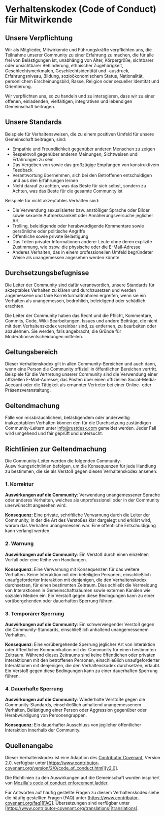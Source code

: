 
# Verhaltenskodex (Code of Conduct) für Mitwirkende

## Unsere Verpflichtung

Wir als Mitglieder, Mitwirkende und Führungskräfte verpflichten uns, 
die Teilnahme unserer Community zu einer Erfahrung zu machen, 
die für alle frei von Belästigungen ist, unabhängig von Alter, Körpergröße,
sichtbarer oder unsichtbarer Behinderung, ethnischer Zugehörigkeit, 
Geschlechtsmerkmalen, Geschlechtsidentität und -ausdruck, Erfahrungsniveau, 
Bildung, sozioökonomischem Status, Nationalität, persönlichem Erscheinungsbild, 
Rasse, Religion oder sexueller Identität und Orientierung.

Wir verpflichten uns, so zu handeln und zu interagieren, dass wir zu einer offenen, 
einladenden, vielfältigen, integrativen und lebendigen Gemeinschaft beitragen.

## Unsere Standards

Beispiele für Verhaltensweisen, die zu einem positiven Umfeld für unsere
Gemeinschaft beitragen, sind:

* Empathie und Freundlichkeit gegenüber anderen Menschen zu zeigen
* Respektvoll gegenüber anderen Meinungen, Sichtweisen und Erfahrungen zu sein
* Das Vergeben von sowie das großzügige Empfangen von konstruktivem Feedback  
* Verantwortung übernehmen, sich bei den Betroffenen entschuldigen
  und aus den Erfahrungen lernen
* Nicht darauf zu achten, was das Beste für sich selbst,
  sondern zu Achten, was das Beste für die gesamte Community ist

Beispiele für nicht akzeptables Verhalten sind:

* Die Verwendung sexualisierter bzw. anstößiger Sprache oder Bilder
  sowie sexuelle Aufmerksamkeit oder Annäherungsversuche jeglicher Art
* Trolling, beleidigende oder herabwürdigende Kommentare
  sowie persönliche oder politische Angriffe
* Öffentliche sowie private Belästigung
* Das Teilen privater Informationen anderer Leute ohne deren explizite Zustimmung,
  wie bspw. die physische oder die E-Mail-Adresse
* Anderes Verhalten, das in einem professionellen Umfeld begründeter Weise als
  unangemessen angesehen werden könnte

## Durchsetzungsbefugnisse

Die Leiter der Community sind dafür verantwortlich, unsere Standards für
akzeptables Verhalten zu klären und durchzusetzen und werden angemessene 
und faire Korrekturmaßnahmen ergreifen, wenn sie ein Verhalten als unangemessen, 
bedrohlich, beleidigend oder schädlich erachten.

Die Leiter der Community haben das Recht und die Pflicht, Kommentare, Commits, 
Code, Wiki-Bearbeitungen, Issues und andere Beiträge, die nicht mit dem 
Verhaltenskodex vereinbar sind, zu entfernen, zu bearbeiten oder abzulehnen.
Sie werden, falls angebracht, die Gründe für Moderationsentscheidungen mitteilen.

## Geltungsbereich

Dieser Verhaltenskodex gilt in allen Community-Bereichen und auch dann, wenn
eine Person die Community offiziell in öffentlichen Bereichen vertritt.
Beispiele für die Vertretung unserer Community sind die Verwendung einer 
offiziellen E-Mail-Adresse, das Posten über einen offiziellen 
Social-Media-Account oder die Tätigkeit als ernannter
Vertreter bei einer Online- oder Präsenzveranstaltung.

## Geltendmachung

Fälle von missbräuchlichem, belästigendem oder anderweitig inakzeptablem Verhalten können
den für die Durchsetzung zuständigen Community-Leitern 
unter [info@rustdesk.com](mailto:info@rustdesk.com) gemeldet werden.
Jeder Fall wird umgehend und fair geprüft und untersucht.

## Richtlinien zur Geltendmachung 

Die Community-Leiter werden die folgenden Community-Auswirkungsrichtlinien befolgen, 
um die Konsequenzen für jede Handlung zu bestimmen, die sie als Verstoß gegen diesen 
Verhaltenskodex ansehen:

### 1. Korrektur

**Auswirkungen auf die Community**: Verwendung unangemessener Sprache oder anderes 
Verhalten, welches als unprofessionell oder in der Community unerwünscht angesehen wird.

**Konsequenz**: Eine private, schriftliche Verwarnung durch die Leiter der Community, 
in der die Art des Verstoßes klar dargelegt und erklärt wird, warum das
Verhalten unangemessen war. Eine öffentliche Entschuldigung kann verlangt werden.

### 2. Warnung

**Auswirkungen auf die Community**: Ein Verstoß durch einen einzelnen Vorfall 
oder eine Reihe von Handlungen.

**Konsequenz**: Eine Verwarnung mit Konsequenzen für das weitere Verhalten. Keine
Interaktion mit den beteiligten Personen, einschließlich unaufgeforderter Interaktion mit
denjenigen, die den Verhaltenskodex durchsetzen, für einen bestimmten Zeitraum. Dies
schließt die Vermeidung von Interaktionen in Gemeinschaftsräumen sowie externen Kanälen
wie sozialen Medien ein. Ein Verstoß gegen diese Bedingungen kann zu einer vorübergehenden oder
dauerhaften Sperrung führen.

### 3. Temporärer Sperrung


**Auswirkungen auf die Community**: Ein schwerwiegender Verstoß gegen die Community-Standards, 
einschließlich anhaltend unangemessenem Verhalten.

**Konsequenz**: Eine vorübergehende Sperrung jeglicher Art von Interaktion oder öffentlicher
Kommunikation mit der Community für einen bestimmten Zeitraum. Während dieses Zeitraums sind 
keine öffentlichen oder privaten Interaktionen mit den betroffenen Personen, 
einschließlich unaufgeforderter Interaktionen mit denjenigen, 
die den Verhaltenskodex durchsetzen, erlaubt.
Ein Verstoß gegen diese Bedingungen kann zu einer dauerhaften Sperrung führen.

### 4. Dauerhafte Sperrung

**Auswirkungen auf die Community**: Wiederholte Verstöße gegen die Community-Standards,
einschließlich anhaltend unangemessenem Verhalten, Belästigung einer
Person oder Aggression gegenüber oder Herabwürdigung von Personengruppen.

**Konsequenz**: Ein dauerhafter Ausschluss von jeglicher öffentlicher 
Interaktion innerhalb der Community.

## Quellenangabe

Dieser Verhaltenskodex ist eine Adaption des [Contributor Covenant][homepage],
Version 2.0, verfügbar unter
[https://www.contributor-covenant.org/version/2/0/code_of_conduct.html][v2.0].

Die Richtlinien zu den Auswirkungen auf die Gemeinschaft wurden inspiriert von
[Mozilla's code of conduct enforcement ladder][Mozilla CoC].

Für Antworten auf häufig gestellte Fragen zu diesem Verhaltenskodex siehe die 
häufig gestellten Fragen (FAQ) unter
[https://www.contributor-covenant.org/faq][FAQ]. Übersetzungen sind verfügbar 
unter [https://www.contributor-covenant.org/translations][translations].

[homepage]: https://www.contributor-covenant.org
[v2.0]: https://www.contributor-covenant.org/version/2/0/code_of_conduct.html
[Mozilla CoC]: https://github.com/mozilla/diversity
[FAQ]: https://www.contributor-covenant.org/faq
[translations]: https://www.contributor-covenant.org/translations
